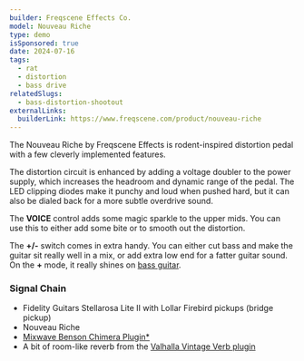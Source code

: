 ```yaml
---
builder: Freqscene Effects Co.
model: Nouveau Riche
type: demo
isSponsored: true
date: 2024-07-16
tags:
  - rat
  - distortion
  - bass drive
relatedSlugs:
  - bass-distortion-shootout
externalLinks:
  builderLink: https://www.freqscene.com/product/nouveau-riche
---
```


The Nouveau Riche by Freqscene Effects is rodent-inspired distortion pedal with a few cleverly implemented features.

The distortion circuit is enhanced by adding a voltage doubler to the power supply, which increases the headroom and dynamic range of the pedal. The LED clipping diodes make it punchy and loud when pushed hard, but it can also be dialed back for a more subtle overdrive sound.

The **VOICE** control adds some magic sparkle to the upper mids. You can use this to either add some bite or to smooth out the distortion.

The **+/-** switch comes in extra handy. You can either cut bass and make the guitar sit really well in a mix, or add extra low end for a fatter guitar sound. On the **+** mode, it really shines on [bass guitar](/posts/bass-distortion-shootout).

### Signal Chain

- Fidelity Guitars Stellarosa Lite II with Lollar Firebird pickups (bridge pickup)
- Nouveau Riche
- [Mixwave Benson Chimera Plugin\*](https://sweetwater.sjv.io/B0N2PL)
- A bit of room-like reverb from the [Valhalla Vintage Verb plugin](https://valhalladsp.com/shop/reverb/valhalla-vintage-verb/)
